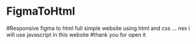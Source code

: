 # FigmaToHtml
#Responsive figma to html full simple website using html and css ... nex i will use javascript in this website 
#thank you for open it 
